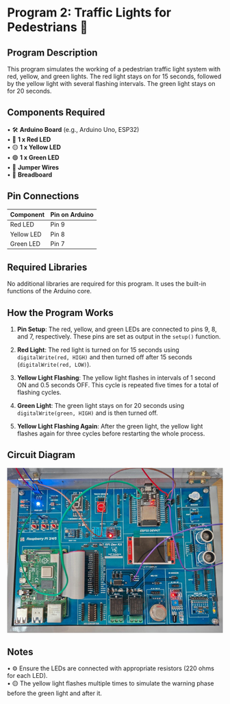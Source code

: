# Program 2: Traffic Lights for Pedestrians 🚦

## Program Description

This program simulates the working of a pedestrian traffic light system with red, yellow, and green lights. The red light stays on for 15 seconds, followed by the yellow light with several flashing intervals. The green light stays on for 20 seconds.

## Components Required

• 🛠️ **Arduino Board** (e.g., Arduino Uno, ESP32)  
• 🔴 **1 x Red LED**  
• 🟡 **1 x Yellow LED**  
• 🟢 **1 x Green LED**  
• 🔌 **Jumper Wires**  
• 🧩 **Breadboard**

## Pin Connections

<table>  
  <thead>  
    <tr>  
      <th>Component</th>  
      <th>Pin on Arduino</th>  
    </tr>  
  </thead>  
  <tbody>  
    <tr>  
      <td>Red LED</td>  
      <td>Pin 9</td>  
    </tr>  
    <tr>  
      <td>Yellow LED</td>  
      <td>Pin 8</td>  
    </tr>  
    <tr>  
      <td>Green LED</td>  
      <td>Pin 7</td>  
    </tr>  
  </tbody>  
</table>

## Required Libraries

No additional libraries are required for this program. It uses the built-in functions of the Arduino core.

## How the Program Works

1. **Pin Setup**: The red, yellow, and green LEDs are connected to pins 9, 8, and 7, respectively. These pins are set as output in the `setup()` function.

2. **Red Light**: The red light is turned on for 15 seconds using `digitalWrite(red, HIGH)` and then turned off after 15 seconds (`digitalWrite(red, LOW)`).

3. **Yellow Light Flashing**: The yellow light flashes in intervals of 1 second ON and 0.5 seconds OFF. This cycle is repeated five times for a total of flashing cycles.

4. **Green Light**: The green light stays on for 20 seconds using `digitalWrite(green, HIGH)` and is then turned off.

5. **Yellow Light Flashing Again**: After the green light, the yellow light flashes again for three cycles before restarting the whole process.

## Circuit Diagram

<img src="lab_2_board.png" alt="Lab 2 Circuit Diagram" />

## Notes

• ⚙️ Ensure the LEDs are connected with appropriate resistors (220 ohms for each LED).  
• 🟡 The yellow light flashes multiple times to simulate the warning phase before the green light and after it.
